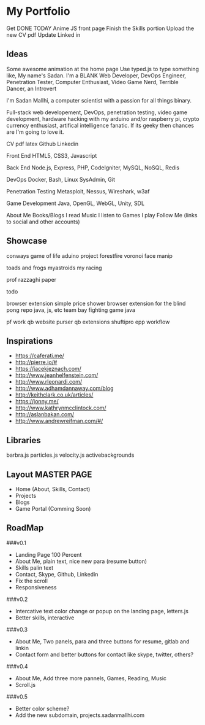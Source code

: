 # My Portfolio

Get DONE TODAY
Anime JS front page
Finish the Skills portion
Upload the new CV pdf
Update Linked in


## Ideas 

Some awesome animation at the home page
Use typed.js to type something like,
	My name's Sadan. I'm a BLANK
	Web Developer, DevOps Engineer, Penetration Tester, Computer Enthusiast, Video Game Nerd, Terrible Dancer, an Introvert

I'm Sadan Mallhi, a computer scientist with a passion for all things binary. 

Full-stack web developement, DevOps, penetration testing, video game development, hardware hacking with my arduino and/or raspberry pi, crypto currency enthusiast, artifical intelligence fanatic. If its geeky then chances are I'm going to love it.

CV pdf latex
Github
Linkedin

Front End
HTML5, CSS3, Javascript

Back End
Node.js, Express, PHP, CodeIgniter, MySQL, NoSQL, Redis

DevOps
Docker, Bash, Linux SysAdmin, Git 

Penetration Testing
Metasploit, Nessus, Wireshark, w3af

Game Development
Java, OpenGL, WebGL, Unity, SDL

About Me
Books/Blogs I read
Music I listen to
Games I play
Follow Me (links to social and other accounts)

## Showcase

conways game of life
aduino project
forestfire
voronoi
face manip

toads and frogs
myastroids
my racing

prof razzaghi paper

todo 

browser extension simple price shower
browser extension for the blind
pong repo java, js, etc
team bay fighting game java

pf work
qb website
purser
qb extensions
shuftipro
epp
workflow

## Inspirations

 - https://caferati.me/
 - http://pierre.io/#
 - https://jacekjeznach.com/
 - http://www.jeanhelfenstein.com/
 - http://www.rleonardi.com/
 - http://www.adhamdannaway.com/blog
 - http://keithclark.co.uk/articles/
 - https://jonny.me/
 - http://www.kathrynmcclintock.com/
 - http://aslanbakan.com/
 - http://www.andrewreifman.com/#/

## Libraries
barbra.js
particles.js
velocity.js
activebackgrounds

## Layout MASTER PAGE
 - Home (About, Skills, Contact)
 - Projects
 - Blogs
 - Game Portal (Comming Soon)

## RoadMap

###v0.1
  - Landing Page 100 Percent 
  - About Me, plain text, nice new para (resume button)
  - Skills palin text
  - Contact, Skype, Github, Linkedin
  - Fix the scroll
  - Responsiveness

###v0.2
  - Intercative text color change or popup on the landing page, letters.js
  - Better skills, interactive

###v0.3
  - About Me, Two panels, para and three buttons for resume, gitlab and linkin
  - Contact form and better buttons for contact like skype, twitter, others?

###v0.4
  - About Me, Add three more pannels, Games, Reading, Music
  - Scroll.js

###v0.5
  - Better color scheme?
  - Add the new subdomain, projects.sadanmallhi.com

